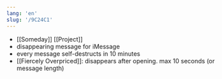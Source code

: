 ```yaml
---
lang: 'en'
slug: '/9C24C1'
---
```


- [[Someday]] [[Project]]
- disappearing message for iMessage
- every message self-destructs in 10 minutes
- [[Fiercely Overpriced]]: disappears after opening. max 10 seconds (or message length)
